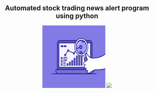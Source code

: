 <h2 align = "center"> Automated stock trading news alert program using python </h2>
<p align="center">
  <img src = "74pZ.gif"  width = "200" height = "200"/>
  <img src = "https://img.shields.io/github/forks/Alcatraz312/easy_stock_trading_news_alert" />
</p>

